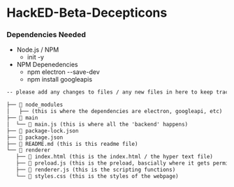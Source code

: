 # HackED-Beta-Decepticons

### Dependencies Needed
- Node.js / NPM
    - init -y
- NPM Depenedencies
    - npm electron --save-dev
    - npm install googleapis

```txt
-- please add any changes to files / any new files in here to keep track of it --

├── 📁 node_modules
│   ├── (this is where the dependencies are electron, googleapi, etc)
├── 📁 main
│  └── 📄 main.js (this is where all the 'backend' happens)
├── 📄 package-lock.json
├── 📄 package.json
├── 📄 README.md (this is this readme file)
└── 📁 renderer
   ├── 📄 index.html (this is the index.html / the hyper text file)
   ├── 📄 preload.js (this is the preload, bascially where it gets permissions)
   ├── 📄 renderer.js (this is the scripting functions)
   └── 📄 styles.css (this is the styles of the webpage)
```